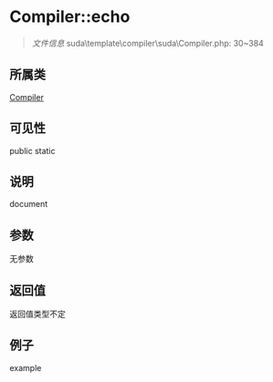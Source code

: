 # Compiler::echo

> *文件信息* suda\template\compiler\suda\Compiler.php: 30~384
## 所属类 

[Compiler](../Compiler.md)

## 可见性

  public  static
## 说明

document

## 参数

无参数

## 返回值
返回值类型不定

## 例子

example